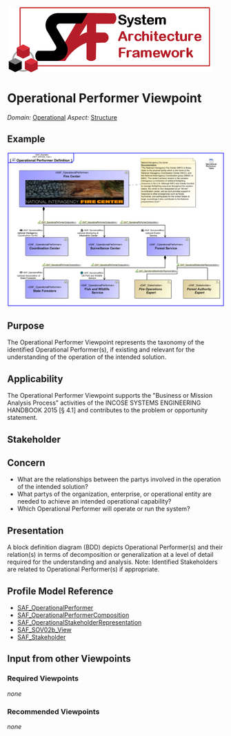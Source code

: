![System Architecture Framework](../diagrams/Logo_SAF.png)
# Operational Performer Viewpoint
*Domain:* [Operational](../domains.md#Domain-Operational) *Aspect:* [Structure](../aspects.md#Aspect-Structure)
## Example
![Operational Performer Definition](../diagrams/Operational-Performer-Definition.svg)
## Purpose
The Operational Performer Viewpoint represents the taxonomy of the identified Operational Performer(s), if existing and relevant for the understanding of the operation of the intended solution. 

## Applicability
The Operational Performer Viewpoint supports the "Business or Mission Analysis Process" activities of the INCOSE SYSTEMS ENGINEERING HANDBOOK 2015 [§ 4.1] and contributes to the problem or opportunity statement.
## Stakeholder
## Concern
* What are the relationships between the partys involved in the operation of the intended solution?
* What partys of the organization, enterprise, or operational entity are needed to achieve an intended operational capability?
* Which Operational Performer will operate or run the system?
## Presentation
A block definition diagram (BDD) depicts Operational Performer(s) and their relation(s) in terms of decomposition or generalization at a level of detail required for the understanding and analysis. 
Note: Identified Stakeholders are related to Operational Performer(s) if appropriate.

## Profile Model Reference
* [SAF_OperationalPerformer](../stereotypes.md#SAF_OperationalPerformer)
* [SAF_OperationalPerformerComposition](../stereotypes.md#SAF_OperationalPerformerComposition)
* [SAF_OperationalStakeholderRepresentation](../stereotypes.md#SAF_OperationalStakeholderRepresentation)
* [SAF_SOV02b_View](../stereotypes.md#SAF_SOV02b_View)
* [SAF_Stakeholder](../stereotypes.md#SAF_Stakeholder)
## Input from other Viewpoints
### Required Viewpoints
*none*
### Recommended Viewpoints
*none*
